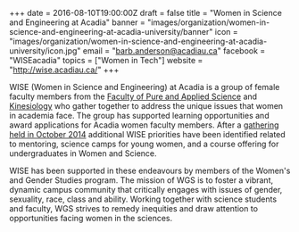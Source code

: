 +++
date = 2016-08-10T19:00:00Z
draft = false
title = "Women in Science and Engineering at Acadia"
banner = "images/organization/women-in-science-and-engineering-at-acadia-university/banner"
icon = "images/organization/women-in-science-and-engineering-at-acadia-university/icon.jpg"
email = "barb.anderson@acadiau.ca"
facebook = "WISEacadia"
topics = ["Women in Tech"]
website = "http://wise.acadiau.ca/"
+++

WISE (Women in Science and Engineering) at Acadia is a group of female faculty members from the [Faculty of Pure and Applied Science](http://science.acadiau.ca/) and [Kinesiology](http://kinesiology.acadiau.ca/) who gather together to address the unique issues that women in academia face. The group has supported learning opportunities and award applications for Acadia women faculty members. After a [gathering held in October 2014](http://bit.ly/WISEacadia) additional WISE priorities have been identified related to mentoring, science camps for young women, and a course offering for undergraduates in Women and Science. 

WISE has been supported in these endeavours by members of the Women's and Gender Studies program. The mission of WGS is to foster a vibrant, dynamic campus community that critically engages with issues of gender, sexuality, race, class and ability. Working together with science students and faculty, WGS strives to remedy inequities and draw attention to opportunities facing women in the sciences.

